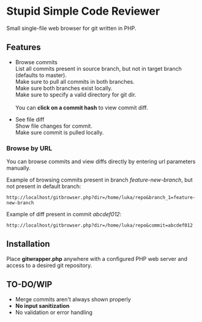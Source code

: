 # Stupid Simple Code Reviewer
Small single-file web browser for git written in PHP.

## Features
- Browse commits<br>
  List all commits present in source branch, but not in target branch (defaults to master).<br>
  Make sure to pull all commits in both branches.<br>
  Make sure both branches exist locally.<br>
  Make sure to specify a valid directory for git dir.<br>
  <br>
  You can **click on a commit hash** to view commit diff.
  
- See file diff<br>
  Show file changes for commit.<br>
  Make sure commit is pulled locally.<br>

### Browse by URL
You can browse commits and view diffs directly by entering url parameters manually.

Example of browsing commits present in branch *feature-new-branch*, but not present in default branch:
```
http://localhost/gitbrowser.php?dir=/home/luka/repo&branch_1=feature-new-branch
```

Example of diff present in commit *abcdef012*:
```
http://localhost/gitbrowser.php?dir=/home/luka/repo&commit=abcdef012
```

## Installation
Place **gitwrapper.php** anywhere with a configured PHP web server and access to a desired git repository.

## TO-DO/WIP
- Merge commits aren't always shown properly
- **No input sanitization**
- No validation or error handling
